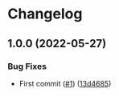 # Changelog

## 1.0.0 (2022-05-27)


### Bug Fixes

* First commit ([#1](https://github.com/Gibby/node-red-ha/issues/1)) ([13d4685](https://github.com/Gibby/node-red-ha/commit/13d4685f9c1a127ab8a19d0420549726caa20f5b))

